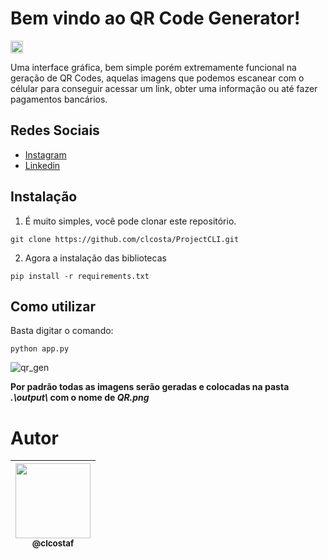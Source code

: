 # Bem vindo ao **QR Code Generator**!
<p><img height="20" src="https://img.shields.io/badge/Version-v1.0.0-blue"/></p>

Uma interface gráfica, bem simple porém extremamente funcional na geração de QR Codes, aquelas imagens que podemos escanear com o célular para conseguir acessar um link, obter uma informação ou até fazer pagamentos bancários.

## Redes Sociais
* [Instagram](https://www.instagram.com/claudiogfez/)
* [Linkedin](https://www.linkedin.com/in/clcostaf/)

## Instalação

1. É muito simples, você pode clonar este repositório.

```
git clone https://github.com/clcosta/ProjectCLI.git
```
2. Agora a instalação das bibliotecas
```
pip install -r requirements.txt
```
## Como utilizar

Basta digitar o comando:

```
python app.py
```

![qr_gen](https://i.ibb.co/0qCmBnv/image.png)

**Por padrão todas as imagens serão geradas e colocadas na pasta _.\output\\_ com o nome de _QR.png_**

# Autor
| [<img src="https://avatars.githubusercontent.com/u/83929403?v=4" width=120><br><sub>@clcostaf</sub>](https://github.com/clcosta) |
| :---: |
